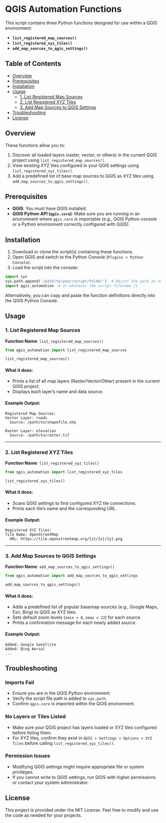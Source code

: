 
# QGIS Automation Functions

This script contains three Python functions designed for use within a QGIS environment:

- **`list_registered_map_sources()`**
- **`list_registered_xyz_tiles()`**
- **`add_map_sources_to_qgis_settings()`**

## Table of Contents

- [Overview](#overview)
- [Prerequisites](#prerequisites)
- [Installation](#installation)
- [Usage](#usage)
  - [1. List Registered Map Sources](#1-list-registered-map-sources)
  - [2. List Registered XYZ Tiles](#2-list-registered-xyz-tiles)
  - [3. Add Map Sources to QGIS Settings](#3-add-map-sources-to-qgis-settings)
- [Troubleshooting](#troubleshooting)
- [License](#license)

## Overview

These functions allow you to:

1. Discover all loaded layers (raster, vector, or others) in the current QGIS project using `list_registered_map_sources()`.
2. View existing XYZ tiles configured in your QGIS settings using `list_registered_xyz_tiles()`.
3. Add a predefined list of base map sources to QGIS as XYZ tiles using `add_map_sources_to_qgis_settings()`.

## Prerequisites

- **QGIS**: You must have QGIS installed.
- **QGIS Python API (`qgis.core`)**: Make sure you are running in an environment where `qgis.core` is importable (e.g., QGIS Python console or a Python environment correctly configured with QGIS).

## Installation

1. Download or clone the script(s) containing these functions.
2. Open QGIS and switch to the Python Console (`Plugins > Python Console`).
3. Load the script into the console:

```python
import sys
sys.path.append('/path/to/your/script/folder')  # Adjust the path as needed
import qgis_automation  # or whatever the script filename is
```

Alternatively, you can copy and paste the function definitions directly into the QGIS Python Console.

## Usage

### 1. List Registered Map Sources

**Function Name**: `list_registered_map_sources()`

```python
from qgis_automation import list_registered_map_sources

list_registered_map_sources()
```

#### What it does:
- Prints a list of all map layers (Raster/Vector/Other) present in the current QGIS project.
- Displays each layer’s name and data source.

#### Example Output:

```
Registered Map Sources:
Vector Layer: roads
  Source: /path/to/shapefile.shp

Raster Layer: elevation
  Source: /path/to/raster.tif
```

---

### 2. List Registered XYZ Tiles

**Function Name**: `list_registered_xyz_tiles()`

```python
from qgis_automation import list_registered_xyz_tiles

list_registered_xyz_tiles()
```

#### What it does:
- Scans QGIS settings to find configured XYZ tile connections.
- Prints each tile’s name and the corresponding URL.

#### Example Output:

```
Registered XYZ Tiles:
Tile Name: OpenStreetMap
  URL: https://tile.openstreetmap.org/{z}/{x}/{y}.png
```

---

### 3. Add Map Sources to QGIS Settings

**Function Name**: `add_map_sources_to_qgis_settings()`

```python
from qgis_automation import add_map_sources_to_qgis_settings

add_map_sources_to_qgis_settings()
```

#### What it does:
- Adds a predefined list of popular basemap sources (e.g., Google Maps, Esri, Bing) to QGIS as XYZ tiles.
- Sets default zoom levels (`zmin = 0`, `zmax = 22`) for each source.
- Prints a confirmation message for each newly added source.

#### Example Output:

```
Added: Google Satellite
Added: Bing Aerial
...
```

## Troubleshooting

### Imports Fail
- Ensure you are in the QGIS Python environment.
- Verify the script file path is added to `sys.path`.
- Confirm `qgis.core` is imported within the QGIS environment.

### No Layers or Tiles Listed
- Make sure your QGIS project has layers loaded or XYZ tiles configured before listing them.
- For XYZ tiles, confirm they exist in `QGIS > Settings > Options > XYZ Tiles` before calling `list_registered_xyz_tiles()`.

### Permission Issues
- Modifying QGIS settings might require appropriate file or system privileges.
- If you cannot write to QGIS settings, run QGIS with higher permissions or contact your system administrator.

## License

This project is provided under the MIT License. Feel free to modify and use the code as needed for your projects.
